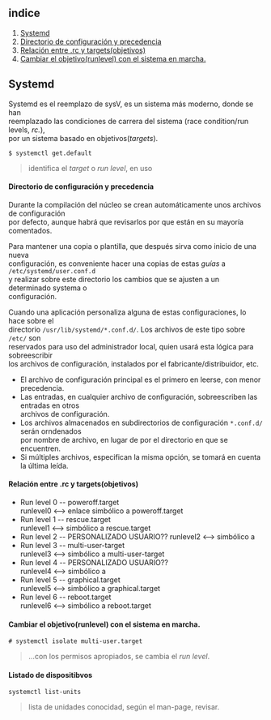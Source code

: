 ## indice

1. [Systemd](#i1)  
2. [Directorio de configuración y precedencia](#i2)  
3. [Relación entre .rc y targets(objetivos)](#i3)  
4. [Cambiar el objetivo(runlevel) con el sistema en marcha.](#i4)  

## Systemd

Systemd es el reemplazo de sysV, es un sistema más moderno, donde se han  
reemplazado las condiciones de carrera del sistema (race condition/run levels, _rc._),  
por un sistema basado en objetivos(_targets_).  

	$ systemctl get.default  
	
> identifica el _target_ o _run level_, en uso  

#### Directorio de configuración y precedencia 
Durante la compilación del núcleo se crean automáticamente unos archivos de configuración  
por defecto, aunque habrá que revisarlos por que están en su mayoría comentados.  

Para mantener una copia o plantilla, que después sirva como inicio de una nueva  
configuración, es conveniente hacer una copias de estas _guías_ a `/etc/systemd/user.conf.d`  
y realizar sobre este directorio los cambios que se ajusten a un determinado systema o  
configuración.  

Cuando una aplicación personaliza alguna de estas configuraciones, lo hace sobre el  
directorio `/usr/lib/systemd/*.conf.d/`. Los archivos de este tipo sobre `/etc/` son  
reservados para uso del administrador local, quien usará esta lógica para sobreescribir  
los archivos de configuración, instalados por el fabricante/distribuidor, etc.  

- El archivo de configuración principal es el primero en leerse, con menor precedencia.  
- Las entradas, en cualquier archivo de configuración, sobreescriben las entradas en otros  
	archivos de configuración.  
- Los archivos almacenados en subdirectorios de configuración `*.conf.d/` serán orndenados  
	por nombre de archivo, en lugar de por el directorio en que se encuentren.
- Si múltiples archivos, especifican la misma opción, se tomará en cuenta la última leída.


#### Relación entre .rc y targets(objetivos)

- Run level 0 -- poweroff.target  
	runlevel0 <--> enlace simbólico a poweroff.target  
- Run level 1 -- rescue.target  
	runlevel1 <--> simbólico a rescue.target  
- Run level 2 -- PERSONALIZADO USUARIO?? 
  runlevel2	<--> simbólico a  
- Run level 3 -- multi-user-target  
	runlevel3	<--> simbólico a multi-user-target  
- Run level 4 -- PERSONALIZADO USUARIO??  
	runlevel4 <--> simbólico a  
- Run level 5 -- graphical.target  
	runlevel5 <--> simbólico a graphical.target  
- Run level 6 -- reboot.target  
	runlevel6 <--> simbólico a reboot.target  
	
#### Cambiar el objetivo(runlevel) con el sistema en marcha.

	# systemctl isolate multi-user.target  
> ...con los permisos apropiados, se cambia el _run level_.  


#### Listado de dispositibvos

	systemctl list-units
	
> lista de unidades conocidad, según el man-page, revisar.


